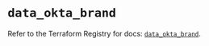 # `data_okta_brand`

Refer to the Terraform Registry for docs: [`data_okta_brand`](https://registry.terraform.io/providers/okta/okta/4.13.1/docs/data-sources/brand).
